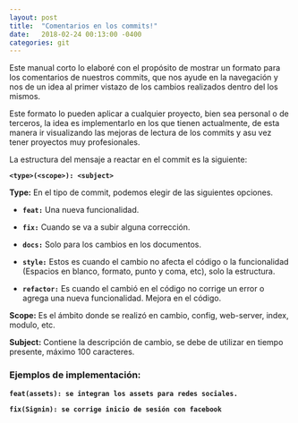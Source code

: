```yaml
---
layout: post
title:  "Comentarios en los commits!"
date:   2018-02-24 00:13:00 -0400
categories: git
---
```

Este manual corto lo elaboré con el propósito de mostrar un formato para los comentarios de nuestros commits, que nos ayude en la navegación y nos de un idea al primer vistazo de los cambios realizados dentro del los mismos.

Este formato lo pueden aplicar a cualquier proyecto, bien sea personal o de terceros, la idea es implementarlo en los que tienen actualmente, de esta manera ir visualizando las mejoras de lectura de los commits y asu vez tener proyectos muy profesionales.

La estructura del mensaje a reactar en el commit es la siguiente:

**`<type>(<scope>): <subject>`**

**Type:**
En el tipo de commit, podemos elegir de las siguientes opciones.

* **`feat:`** Una nueva funcionalidad.

* **`fix:`** Cuando se va a subir alguna corrección.

* **`docs:`** Solo para los cambios en los documentos.

* **`style:`** Estos es cuando el cambio no afecta el código o la funcionalidad (Espacios en blanco, formato, punto y coma, etc), solo la estructura.

* **`refactor:`** Es cuando el cambió en el código no corrige un error o agrega una nueva funcionalidad. Mejora en el código.


**Scope:**
Es el ámbito donde se realizó en cambio, config, web-server, index, modulo, etc.

**Subject:**
Contiene la descripción de cambio, se debe de utilizar en tiempo presente, máximo 100 caracteres.

### Ejemplos de implementación:

**`feat(assets): se integran los assets para redes sociales.`**

**`fix(Signin): se corrige inicio de sesión con facebook`**